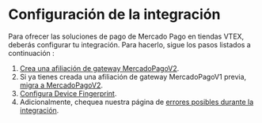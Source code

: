# Configuración de la integración 

Para ofrecer las soluciones de pago de Mercado Pago en tiendas VTEX, deberás configurar tu integración. Para hacerlo, sigue los pasos listados a continuación	: 

1. [Crea una afiliación de gateway MercadoPagoV2](/developers/es/docs/vtex/integration/create-gateway-affiliation-v2). 
2. Si ya tienes creada una afiliación de gateway MercadoPagoV1 previa, [migra a MercadoPagoV2](/developers/es/docs/vtex/integration/v1-v2-migration). 
3. [Configura Device Fingerprint](/developers/es/docs/vtex/integration/configure-device-fingerprint). 
4. Adicionalmente, chequea nuestra página de [errores posibles durante la integración](/developers/es/docs/vtex/integration/possible-errors). 